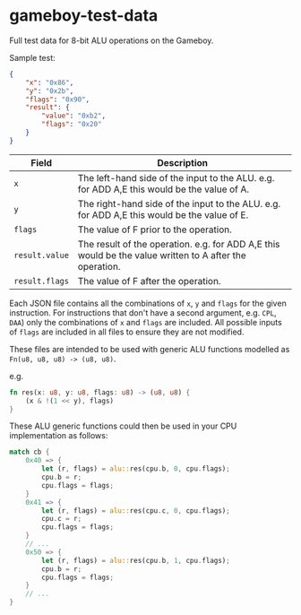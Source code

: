 # gameboy-test-data

Full test data for 8-bit ALU operations on the Gameboy.

Sample test:
```json
{
    "x": "0x86",
    "y": "0x2b",
    "flags": "0x90",
    "result": {
        "value": "0xb2",
        "flags": "0x20"
    }
}
```

| Field          | Description                                                                                              |
| -------------- | -------------------------------------------------------------------------------------------------------- |
| `x`            | The left-hand side of the input to the ALU. e.g. for ADD A,E this would be the value of A.               |
| `y`            | The right-hand side of the input to the ALU. e.g. for ADD A,E this would be the value of E.              |
| `flags`        | The value of F prior to the operation.                                                                   |
| `result.value` | The result of the operation.  e.g. for ADD A,E this would be the value written to A after the operation. |
| `result.flags` | The value of F after the operation.                                                                      |

Each JSON file contains all the combinations of `x`, `y` and `flags` for the given instruction. For instructions that don't have a second argument, e.g. `CPL`, `DAA`) only the combinations of `x` and `flags` are included. All possible inputs of `flags` are included in all files to ensure they are not modified.

These files are intended to be used with generic ALU functions modelled as `Fn(u8, u8, u8) -> (u8, u8)`.

e.g.
```rust
fn res(x: u8, y: u8, flags: u8) -> (u8, u8) {
    (x & !(1 << y), flags)
}
```

These ALU generic functions could then be used in your CPU implementation as follows:
```rust
match cb {
    0x40 => {
        let (r, flags) = alu::res(cpu.b, 0, cpu.flags);
        cpu.b = r;
        cpu.flags = flags;
    }
    0x41 => {
        let (r, flags) = alu::res(cpu.c, 0, cpu.flags);
        cpu.c = r;
        cpu.flags = flags;
    }
    // ...
    0x50 => {
        let (r, flags) = alu::res(cpu.b, 1, cpu.flags);
        cpu.b = r;
        cpu.flags = flags;
    }
    // ...
}
```